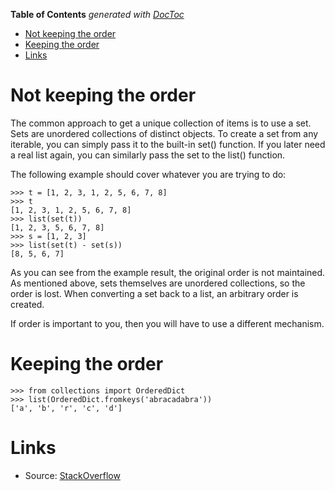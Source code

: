 <!-- START doctoc generated TOC please keep comment here to allow auto update -->
<!-- DON'T EDIT THIS SECTION, INSTEAD RE-RUN doctoc TO UPDATE -->
**Table of Contents**  *generated with [DocToc](https://github.com/thlorenz/doctoc)*

- [Not keeping the order](#not-keeping-the-order)
- [Keeping the order](#keeping-the-order)
- [Links](#links)

<!-- END doctoc generated TOC please keep comment here to allow auto update -->

# Not keeping the order

The common approach to get a unique collection of items is to use a set. Sets are unordered collections of distinct objects. To create a set from any iterable, you can simply pass it to the built-in set() function. If you later need a real list again, you can similarly pass the set to the list() function.

The following example should cover whatever you are trying to do:

```
>>> t = [1, 2, 3, 1, 2, 5, 6, 7, 8]
>>> t
[1, 2, 3, 1, 2, 5, 6, 7, 8]
>>> list(set(t))
[1, 2, 3, 5, 6, 7, 8]
>>> s = [1, 2, 3]
>>> list(set(t) - set(s))
[8, 5, 6, 7]
```

As you can see from the example result, the original order is not maintained. As mentioned above, sets themselves are unordered collections, so the order is lost. When converting a set back to a list, an arbitrary order is created.

If order is important to you, then you will have to use a different mechanism.

# Keeping the order

```
>>> from collections import OrderedDict
>>> list(OrderedDict.fromkeys('abracadabra'))
['a', 'b', 'r', 'c', 'd']
```

# Links

* Source: [StackOverflow](http://stackoverflow.com/questions/7961363/removing-duplicates-in-lists)
